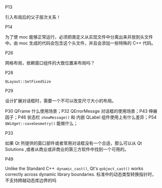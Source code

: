 P13

引入布局后的父子层次关系！

P14

为了使 moc 能够正常运行，必须把类定义从实现文件中分离出来并放到头文件中。由 moc 生成的代码会包含这个头文件，并且会添加一些特殊的 C++ 代码。

P26

网格布局，依赖窗口组件的大致位置来布局吗？

P28

`QLayout::SetFixedSize`

P29

设计扩展对话框时，需要一个不可以改变尺寸大小的布局。

P30 QFrame 什么使用场景；P32 QErrorMessge 对话框的使用场景；P43 伸展因子；P46 状态栏 `showMessage()` 和 内嵌 QLabel 组件使用上有什么差异；P54 `QWidget::saveGeometry()` 能做什么；

P33

如果 Qt 所提供的窗口部件或者常用对话框没有一个合适，那么可以从 Qt Solutions ,或者从商业或非商业的第三方软件中找到一个可用的。

P49 

Unlike the Standard C++` dynamic_cast()`, Qt's `qobject_cast()` works correctly across dynamic library boundaries.  标准中的动态类型转换指针时，不支持跨越动态库边界的吗

